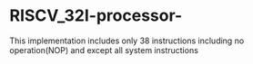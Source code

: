 # RISCV_32I-processor-
This implementation includes only 38 instructions including no operation(NOP) and except all system instructions
